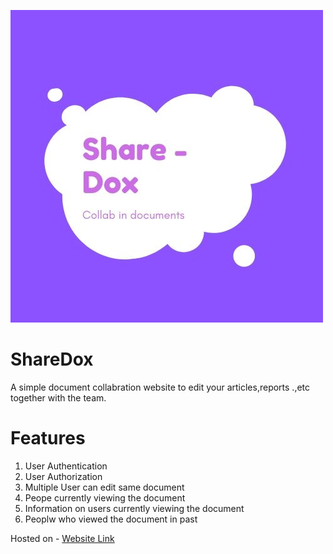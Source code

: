 ![Logo](https://raw.githubusercontent.com/nikitadabral/ShareDox/master/ShareDoxLOGO.jpg )
# ShareDox
A simple document collabration website to edit your articles,reports .,etc together with the team.

# Features
1. User Authentication
2. User Authorization
3. Multiple User can edit same document
4. Peope currently viewing the document
5. Information on users currently viewing the document
6. Peoplw who viewed the document in past


Hosted on - [Website Link](https://www.google.com)
